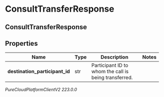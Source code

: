 # ConsultTransferResponse

## ConsultTransferResponse

## Properties

|Name | Type | Description | Notes|
|------------ | ------------- | ------------- | -------------|
| **destination_participant_id** | str | Participant ID to whom the call is being transferred. | |



_PureCloudPlatformClientV2 223.0.0_

